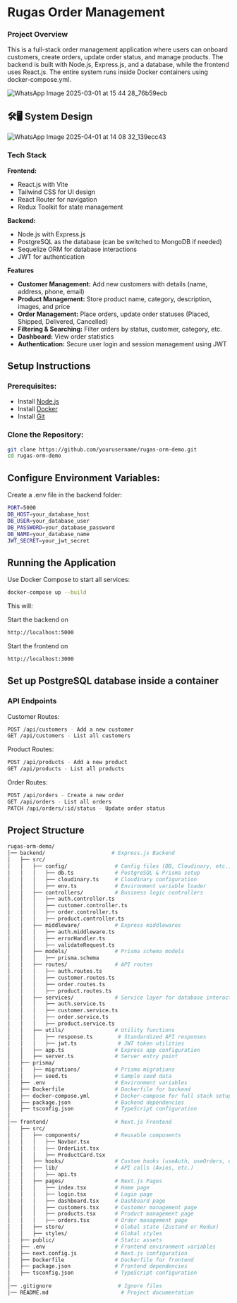 # Rugas Order Management

### Project Overview

This is a full-stack order management application where users can onboard customers, create orders, update order status, and manage products. 
The backend is built with Node.js, Express.js, and a database, while the frontend uses React.js. The entire system runs inside Docker containers using docker-compose.yml.


![WhatsApp Image 2025-03-01 at 15 44 28_76b59ecb](https://github.com/user-attachments/assets/9560b532-558a-4cbd-b13f-9c91a6c2d965)


## 🛠️🖥️ System Design 
![WhatsApp Image 2025-04-01 at 14 08 32_139ecc43](https://github.com/user-attachments/assets/dce1c486-4fee-40c4-a215-9da7d2f8d09e)



### Tech Stack

**Frontend:**
- React.js with Vite
- Tailwind CSS for UI design
- React Router for navigation
- Redux Toolkit for state management

**Backend:**
- Node.js with Express.js
- PostgreSQL as the database (can be switched to MongoDB if needed)
- Sequelize ORM for database interactions
- JWT for authentication

**Features**
- **Customer Management:** Add new customers with details (name, address, phone, email)
- **Product Management:** Store product name, category, description, images, and price
- **Order Management:** Place orders, update order statuses (Placed, Shipped, Delivered, Cancelled)
- **Filtering & Searching:** Filter orders by status, customer, category, etc.
- **Dashboard:** View order statistics
- **Authentication:** Secure user login and session management using JWT


## Setup Instructions

### Prerequisites:
- Install [Node.js](https://nodejs.org/)
- Install [Docker](https://www.docker.com/)
- Install [Git](https://git-scm.com/)

### Clone the Repository:
```sh
git clone https://github.com/yourusername/rugas-orm-demo.git
cd rugas-orm-demo
```

## Configure Environment Variables:

Create a .env file in the backend folder:

```sh
PORT=5000
DB_HOST=your_database_host
DB_USER=your_database_user
DB_PASSWORD=your_database_password
DB_NAME=your_database_name
JWT_SECRET=your_jwt_secret
```

## Running the Application

Use Docker Compose to start all services:

```sh
docker-compose up --build
```


This will:


Start the backend on 
```sh 
http://localhost:5000
```
Start the frontend on 
```sh 
http://localhost:3000
```
## Set up PostgreSQL database inside a container
  ### API Endpoints
  Customer Routes:
  ```sh 
POST /api/customers - Add a new customer
GET /api/customers - List all customers
```
Product Routes:
 ```sh 
POST /api/products - Add a new product
GET /api/products - List all products
```
Order Routes:
 ```sh 
POST /api/orders - Create a new order
GET /api/orders - List all orders
PATCH /api/orders/:id/status - Update order status

```
##  Project Structure
 ```sh 
rugas-orm-demo/
│── backend/                     # Express.js Backend
│   ├── src/
│   │   ├── config/               # Config files (DB, Cloudinary, etc.)
│   │   │   ├── db.ts             # PostgreSQL & Prisma setup
│   │   │   ├── cloudinary.ts     # Cloudinary configuration
│   │   │   ├── env.ts            # Environment variable loader
│   │   ├── controllers/          # Business logic controllers
│   │   │   ├── auth.controller.ts
│   │   │   ├── customer.controller.ts
│   │   │   ├── order.controller.ts
│   │   │   ├── product.controller.ts
│   │   ├── middleware/           # Express middlewares
│   │   │   ├── auth.middleware.ts
│   │   │   ├── errorHandler.ts
│   │   │   ├── validateRequest.ts
│   │   ├── models/               # Prisma schema models
│   │   │   ├── prisma.schema
│   │   ├── routes/               # API routes
│   │   │   ├── auth.routes.ts
│   │   │   ├── customer.routes.ts
│   │   │   ├── order.routes.ts
│   │   │   ├── product.routes.ts
│   │   ├── services/             # Service layer for database interaction
│   │   │   ├── auth.service.ts
│   │   │   ├── customer.service.ts
│   │   │   ├── order.service.ts
│   │   │   ├── product.service.ts
│   │   ├── utils/                # Utility functions
│   │   │   ├── response.ts        # Standardized API responses
│   │   │   ├── jwt.ts             # JWT token utilities
│   │   ├── app.ts                # Express app configuration
│   │   ├── server.ts             # Server entry point
│   ├── prisma/
│   │   ├── migrations/           # Prisma migrations
│   │   ├── seed.ts               # Sample seed data
│   ├── .env                      # Environment variables
│   ├── Dockerfile                # Dockerfile for backend
│   ├── docker-compose.yml        # Docker-compose for full stack setup
│   ├── package.json              # Backend dependencies
│   ├── tsconfig.json             # TypeScript configuration
│
│── frontend/                     # Next.js Frontend
│   ├── src/
│   │   ├── components/           # Reusable components
│   │   │   ├── Navbar.tsx
│   │   │   ├── OrderList.tsx
│   │   │   ├── ProductCard.tsx
│   │   ├── hooks/                # Custom hooks (useAuth, useOrders, etc.)
│   │   ├── lib/                  # API calls (Axios, etc.)
│   │   │   ├── api.ts
│   │   ├── pages/                # Next.js Pages
│   │   │   ├── index.tsx         # Home page
│   │   │   ├── login.tsx         # Login page
│   │   │   ├── dashboard.tsx     # Dashboard page
│   │   │   ├── customers.tsx     # Customer management page
│   │   │   ├── products.tsx      # Product management page
│   │   │   ├── orders.tsx        # Order management page
│   │   ├── store/                # Global state (Zustand or Redux)
│   │   ├── styles/               # Global styles
│   ├── public/                   # Static assets
│   ├── .env                      # Frontend environment variables
│   ├── next.config.js            # Next.js configuration
│   ├── Dockerfile                # Dockerfile for frontend
│   ├── package.json              # Frontend dependencies
│   ├── tsconfig.json             # TypeScript configuration
│
│── .gitignore                     # Ignore files
│── README.md                       # Project documentation
```
